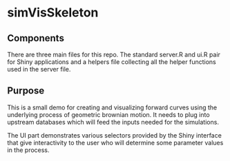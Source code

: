 # simVisSkeleton

## Components

There are three main files for this repo. The standard server.R and ui.R pair for Shiny applications and a helpers file collecting all the helper functions used in the server file.

## Purpose

This is a small demo for creating and visualizing forward curves using the underlying process of geometric brownian motion. It needs to plug into upstream databases which will feed the inputs needed for the simulations. 

The UI part demonstrates various selectors provided by the Shiny interface that give interactivity to the user who will determine some parameter values in the process.
